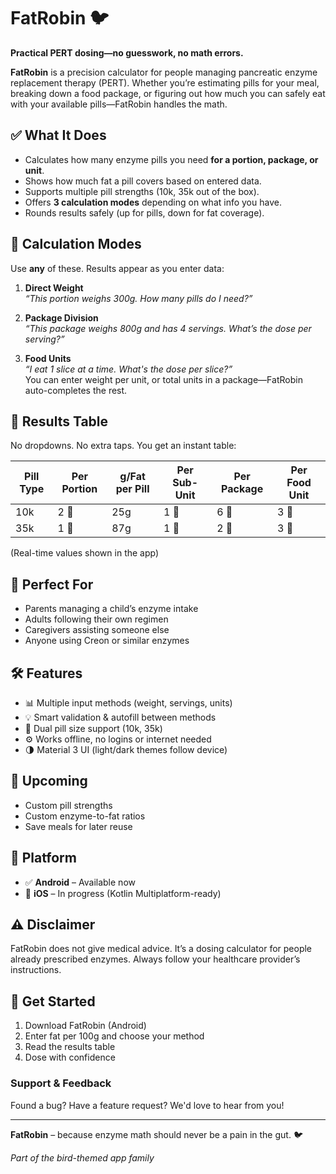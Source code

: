 # FatRobin 🐦
**Practical PERT dosing—no guesswork, no math errors.**

**FatRobin** is a precision calculator for people managing pancreatic enzyme replacement therapy (PERT). Whether you’re estimating pills for your meal, breaking down a food package, or figuring out how much you can safely eat with your available pills—FatRobin handles the math.

## ✅ What It Does

- Calculates how many enzyme pills you need **for a portion, package, or unit**.
- Shows how much fat a pill covers based on entered data.
- Supports multiple pill strengths (10k, 35k out of the box).
- Offers **3 calculation modes** depending on what info you have.
- Rounds results safely (up for pills, down for fat coverage).

## 🧠 Calculation Modes

Use **any** of these. Results appear as you enter data:

1. **Direct Weight**  
   *“This portion weighs 300g. How many pills do I need?”*

2. **Package Division**  
   *“This package weighs 800g and has 4 servings. What’s the dose per serving?”*

3. **Food Units**  
   *“I eat 1 slice at a time. What's the dose per slice?”*  
   You can enter weight per unit, or total units in a package—FatRobin auto-completes the rest.

## 💊 Results Table

No dropdowns. No extra taps. You get an instant table:

| Pill Type | Per Portion | g/Fat per Pill | Per Sub-Unit | Per Package | Per Food Unit |
|-----------|-------------|----------------|---------------|-------------|------------|
| 10k       | 2 💊        | 25g            | 1 💊          | 6 💊        | 3 💊       |
| 35k       | 1 💊        | 87g            | 1 💊          | 2 💊        | 3 🍎       |

(Real-time values shown in the app)

## 🧾 Perfect For

- Parents managing a child’s enzyme intake
- Adults following their own regimen
- Caregivers assisting someone else
- Anyone using Creon or similar enzymes

## 🛠️ Features

- 📊 Multiple input methods (weight, servings, units)
- 💡 Smart validation & autofill between methods
- 💊 Dual pill size support (10k, 35k)
- ⚙️ Works offline, no logins or internet needed
- 🌗 Material 3 UI (light/dark themes follow device)

## 🧪 Upcoming

- Custom pill strengths
- Custom enzyme-to-fat ratios
- Save meals for later reuse

## 📱 Platform

- ✅ **Android** – Available now
- 🚧 **iOS** – In progress (Kotlin Multiplatform-ready)

## ⚠️ Disclaimer

FatRobin does not give medical advice. It’s a dosing calculator for people already prescribed enzymes. Always follow your healthcare provider’s instructions.

## 🚀 Get Started

1. Download FatRobin (Android)
2. Enter fat per 100g and choose your method
3. Read the results table
4. Dose with confidence

### Support & Feedback

Found a bug? Have a feature request? We'd love to hear from you!

---

**FatRobin** – because enzyme math should never be a pain in the gut. 🐦

*Part of the bird-themed app family*